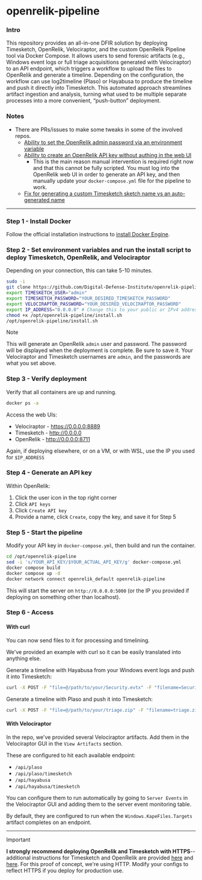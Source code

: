 # openrelik-pipeline

### Intro
This repository provides an all-in-one DFIR solution by deploying Timesketch, OpenRelik, Velociraptor, and the custom OpenRelik Pipeline tool via Docker Compose. It allows users to send forensic artifacts (e.g., Windows event logs or full triage acquisitions generated with Velociraptor) to an API endpoint, which triggers a workflow to upload the files to OpenRelik and generate a timeline. Depending on the configuration, the workflow can use log2timeline (Plaso) or Hayabusa to produce the timeline and push it directly into Timesketch. This automated approach streamlines artifact ingestion and analysis, turning what used to be multiple separate processes into a more convenient, “push-button” deployment. 

### Notes
* There are PRs/issues to make some tweaks in some of the involved repos. 
    * [Ability to set the OpenRelik admin password via an environment variable](https://github.com/openrelik/openrelik-deploy/pull/11)
    * [Ability to create an OpenRelik API key without authing in the web UI](https://github.com/openrelik/openrelik-server/issues/62)
        * This is the main reason manual intervention is required right now and that this cannot be fully scripted. You must log into the OpenRelik web UI in order to generate an API key, and then manually update your `docker-compose.yml` file for the pipeline to work.
    * [Fix for generating a custom Timesketch sketch name vs an auto-generated name](https://github.com/openrelik/openrelik-worker-timesketch/pull/4)

------------------------------

### Step 1 - Install Docker 
Follow the official installation instructions to [install Docker Engine](https://docs.docker.com/engine/install/).

### Step 2 - Set environment variables and run the install script to deploy Timesketch, OpenRelik, and Velociraptor
Depending on your connection, this can take 5-10 minutes.
```bash
sudo -i
git clone https://github.com/Digital-Defense-Institute/openrelik-pipeline.git /opt/openrelik-pipeline
export TIMESKETCH_USER="admin"
export TIMESKETCH_PASSWORD="YOUR_DESIRED_TIMESKETCH_PASSWORD"
export VELOCIRAPTOR_PASSWORD="YOUR_DESIRED_VELOCIRAPTOR_PASSWORD"
export IP_ADDRESS="0.0.0.0" # Change this to your public or IPv4 address if deploying on a cloud server, a VM, or WSL
chmod +x /opt/openrelik-pipeline/install.sh
/opt/openrelik-pipeline/install.sh 
```

> [!NOTE]  
> This will generate an OpenRelik `admin` user and password. The password will be displayed when the deployment is complete. Be sure to save it. Your Velociraptor and Timesketch usernames are `admin`, and the passwords are what you set above.

### Step 3 - Verify deployment
Verify that all containers are up and running.
```bash
docker ps -a
```

Access the web UIs:
* Velociraptor - https://0.0.0.0:8889
* Timesketch - http://0.0.0.0 
* OpenRelik - http://0.0.0.0:8711

Again, if deploying elsewhere, or on a VM, or with WSL, use the IP you used for `$IP_ADDRESS`

### Step 4 - Generate an API key
Within OpenRelik:
1. Click the user icon in the top right corner
2. Click `API keys`
3. Click `Create API key`
4. Provide a name, click `Create`, copy the key, and save it for Step 5 

### Step 5 - Start the pipeline
Modify your API key in `docker-compose.yml`, then build and run the container.
```bash
cd /opt/openrelik-pipeline
sed -i 's/YOUR_API_KEY/$YOUR_ACTUAL_API_KEY/g' docker-compose.yml
docker compose build
docker compose up -d
docker network connect openrelik_default openrelik-pipeline
```

This will start the server on `http://0.0.0.0:5000` (or the IP you provided if deploying on something other than localhost).

### Step 6 - Access 

#### With curl
You can now send files to it for processing and timelining.

We've provided an example with curl so it can be easily translated into anything else.

Generate a timeline with Hayabusa from your Windows event logs and push it into Timesketch:
```bash
curl -X POST -F "file=@/path/to/your/Security.evtx" -F "filename=Security.evtx" http://$IP_ADDRESS:5000/api/hayabusa/upload
```

Generate a timeline with Plaso and push it into Timesketch:
```bash
curl -X POST -F "file=@/path/to/your/triage.zip" -F "filename=triage.zip" http://$IP_ADDRESS:5000/api/plaso/upload
```

#### With Velociraptor
In the repo, we've provided several Velociraptor artifacts. Add them in the Velociraptor GUI in the `View Artifacts` section. 

These are configured to hit each available endpoint:
* `/api/plaso`
* `/api/plaso/timesketch`
* `/api/hayabusa`
* `/api/hayabusa/timesketch`

You can configure them to run automatically by going to `Server Events` in the Velociraptor GUI and adding them to the server event monitoring table. 

By default, they are configured to run when the `Windows.KapeFiles.Targets` artifact completes on an endpoint.



  
------------------------------
> [!IMPORTANT]  
> **I strongly recommend deploying OpenRelik and Timesketch with HTTPS**--additional instructions for Timesketch and OpenRelik are provided [here](https://github.com/google/timesketch/blob/master/docs/guides/admin/install.md#4-enable-tls-optional) and [here](https://github.com/openrelik/openrelik.org/blob/main/content/guides/nginx.md). For this proof of concept, we're using HTTP. Modify your configs to reflect HTTPS if you deploy for production use. 
